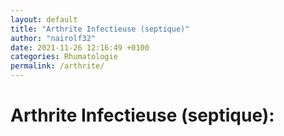 ```yaml
---
layout: default
title: "Arthrite Infectieuse (septique)"
author: "nairolf32"
date: 2021-11-26 12:16:49 +0100
categories: Rhumatologie
permalink: /arthrite/
---
```


# Arthrite Infectieuse (septique):
